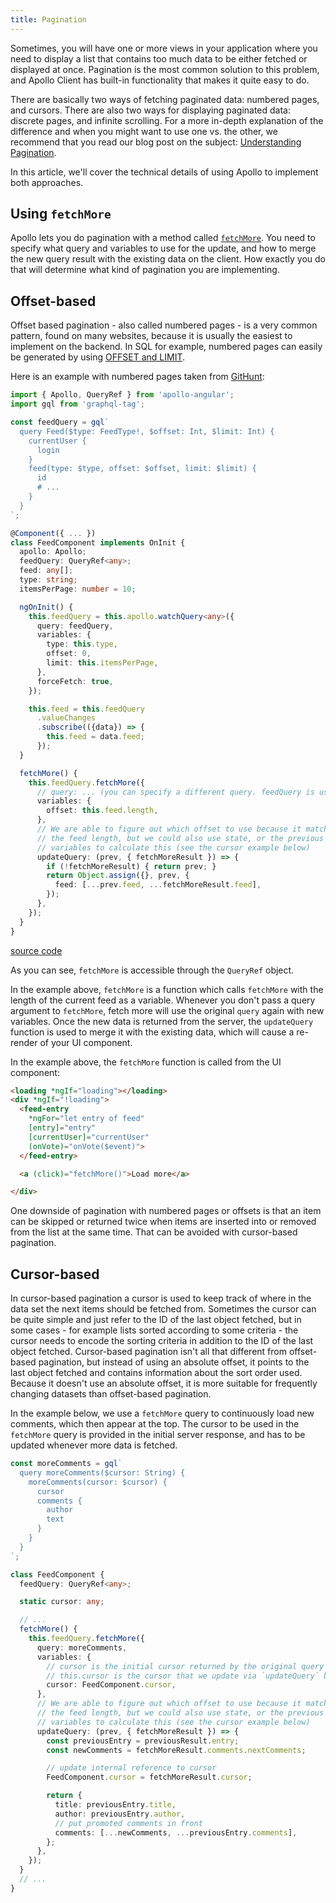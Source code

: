 ```yaml
---
title: Pagination
---
```


Sometimes, you will have one or more views in your application where you need to display a list that contains too much data to be either fetched or displayed at once. Pagination is the most common solution to this problem, and Apollo Client has built-in functionality that makes it quite easy to do.

There are basically two ways of fetching paginated data: numbered pages, and cursors. There are also two ways for displaying paginated data: discrete pages, and infinite scrolling. For a more in-depth explanation of the difference and when you might want to use one vs. the other, we recommend that you read our blog post on the subject: [Understanding Pagination](https://medium.com/apollo-stack/understanding-pagination-rest-graphql-and-relay-b10f835549e7).

In this article, we'll cover the technical details of using Apollo to implement both approaches.


## Using `fetchMore`

Apollo lets you do pagination with a method called [`fetchMore`](../features/cache-updates.html#fetchMore). You need to specify what query and variables to use for the update, and how to merge the new query result with the existing data on the client. How exactly you do that will determine what kind of pagination you are implementing.

## Offset-based

Offset based pagination - also called numbered pages - is a very common pattern, found on many websites, because it is usually the easiest to implement on the backend. In SQL for example, numbered pages can easily be generated by using [OFFSET and LIMIT](https://www.postgresql.org/docs/8.2/static/queries-limit.html).

Here is an example with numbered pages taken from [GitHunt](https://github.com/apollographql/githunt-angular):

```ts
import { Apollo, QueryRef } from 'apollo-angular';
import gql from 'graphql-tag';

const feedQuery = gql`
  query Feed($type: FeedType!, $offset: Int, $limit: Int) {
    currentUser {
      login
    }
    feed(type: $type, offset: $offset, limit: $limit) {
      id
      # ...
    }
  }
`;

@Component({ ... })
class FeedComponent implements OnInit {
  apollo: Apollo;
  feedQuery: QueryRef<any>;
  feed: any[];
  type: string;
  itemsPerPage: number = 10;

  ngOnInit() {
    this.feedQuery = this.apollo.watchQuery<any>({
      query: feedQuery,
      variables: {
        type: this.type,
        offset: 0,
        limit: this.itemsPerPage,
      },
      forceFetch: true,
    });

    this.feed = this.feedQuery
      .valueChanges
      .subscribe(({data}) => {
        this.feed = data.feed;
      });
  }

  fetchMore() {
    this.feedQuery.fetchMore({
      // query: ... (you can specify a different query. feedQuery is used by default)
      variables: {
        offset: this.feed.length,
      },
      // We are able to figure out which offset to use because it matches
      // the feed length, but we could also use state, or the previous
      // variables to calculate this (see the cursor example below)
      updateQuery: (prev, { fetchMoreResult }) => {
        if (!fetchMoreResult) { return prev; }
        return Object.assign({}, prev, {
          feed: [...prev.feed, ...fetchMoreResult.feed],
        });
      },
    });
  }
}
```
[source code](https://github.com/apollographql/githunt-angular)

As you can see, `fetchMore` is accessible through the `QueryRef` object.

In the example above, `fetchMore` is a function which calls `fetchMore` with the length of the current feed as a variable. Whenever you don't pass a query argument to `fetchMore`, fetch more will use the original `query` again with new variables. Once the new data is returned from the server, the `updateQuery` function is used to merge it with the existing data, which will cause a re-render of your UI component.

In the example above, the `fetchMore` function is called from the UI component:

```html
<loading *ngIf="loading"></loading>
<div *ngIf="!loading">
  <feed-entry
    *ngFor="let entry of feed"
    [entry]="entry"
    [currentUser]="currentUser"
    (onVote)="onVote($event)">
  </feed-entry>

  <a (click)="fetchMore()">Load more</a>

</div>
```

One downside of pagination with numbered pages or offsets is that an item can be skipped or returned twice when items are inserted into or removed from the list at the same time. That can be avoided with cursor-based pagination.

## Cursor-based

In cursor-based pagination a cursor is used to keep track of where in the data set the next items should be fetched from. Sometimes the cursor can be quite simple and just refer to the ID of the last object fetched, but in some cases - for example lists sorted according to some criteria - the cursor needs to encode the sorting criteria in addition to the ID of the last object fetched. Cursor-based pagination isn't all that different from offset-based pagination, but instead of using an absolute offset, it points to the last object fetched and contains information about the sort order used. Because it doesn't use an absolute offset, it is more suitable for frequently changing datasets than offset-based pagination.

In the example below, we use a `fetchMore` query to continuously load new comments, which then appear at the top. The cursor to be used in the `fetchMore` query is provided in the initial server response, and has to be updated whenever more data is fetched.

```ts
const moreComments = gql`
  query moreComments($cursor: String) {
    moreComments(cursor: $cursor) {
      cursor
      comments {
        author
        text
      }
    }
  }
`;

class FeedComponent {
  feedQuery: QueryRef<any>;

  static cursor: any;

  // ...
  fetchMore() {
    this.feedQuery.fetchMore({
      query: moreComments,
      variables: {
        // cursor is the initial cursor returned by the original query
        // this.cursor is the cursor that we update via `updateQuery` below
        cursor: FeedComponent.cursor,
      },
      // We are able to figure out which offset to use because it matches
      // the feed length, but we could also use state, or the previous
      // variables to calculate this (see the cursor example below)
      updateQuery: (prev, { fetchMoreResult }) => {
        const previousEntry = previousResult.entry;
        const newComments = fetchMoreResult.comments.nextComments;

        // update internal reference to cursor
        FeedComponent.cursor = fetchMoreResult.cursor;

        return {
          title: previousEntry.title,
          author: previousEntry.author,
          // put promoted comments in front
          comments: [...newComments, ...previousEntry.comments],
        };
      },
    });
  }
  // ...
}
```

